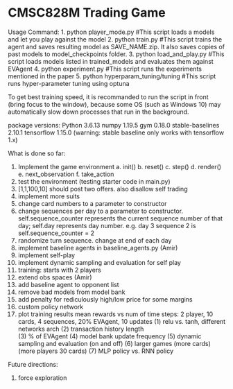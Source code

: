 # CMSC828M Trading Game

Usage Command: 
	1. python player_mode.py				#This script loads a models and let you play against the model
	2. python train.py						#This script trains the agent and saves resulting model as SAVE_NAME.zip. It also saves copies of past models to model_checkpoints folder.
	3. python load_and_play.py				#This script loads models listed in trained_models and evaluates them against EVAgent
	4. python experiment.py					#This script runs the experiments mentioned in the paper
	5. python hyperparam_tuning/tuning		#This script runs hyper-parameter tuning using optuna
	

To get best training speed, it is recommanded to run the script in front (bring focus to the window), because some OS (such as Windows 10) may automatically slow down processes that run in the background.




package versions:
Python 				 3.6.13
numpy                1.19.5
gym                  0.18.0
stable-baselines     2.10.1
tensorflow           1.15.0
(warning: stable baseline only works with tensorflow 1.x)


What is done so far:
1. Implement the game environment
	a. init()
	b. reset()
	c. step()
	d. render()
	e. next_observation
	f. take_action
1. test the environment (testing starter code in main.py)
2. [1,1,100,10] should post two offers. also disallow self trading
3. implement more suits
4. change card numbers to a parameter to constructor
5. change sequences per day to a parameter to constructor. 		
	self.sequence_counter represents the current sequence number of that day; self.day represents day number. 
	e.g. day 3 sequence 2 is self.sequence_counter = 2
6. randomize turn sequence. change at end of each day
7. implement baseline agents in baseline_agents.py 	(Amir)
8. implement self-play 
9. implement dynamic sampling and evaluation for self play
9. training:  starts with 2 players
10. extend obs spaces (Amir)
11. add baseline agent to opponent list
12. remove bad models from model bank
13.  add penalty for rediculously high/low price for some margins
14. custom policy network
15. plot training results 
	mean rewards vs num of time steps:
	2 player, 10 cards, 4 sequences, 20% EVAgent, 10 updates
	(1) relu vs. tanh, different networks arch
	(2) transaction history length		
	(3) % of EVAgent
	(4) model bank update frequency
	(5) dynamic sampling and evaluation (on and off)
	(6) larger games (more cards) (more players 30 cards)
	(7) MLP policy vs. RNN policy



Future directions:
1. force exploration




